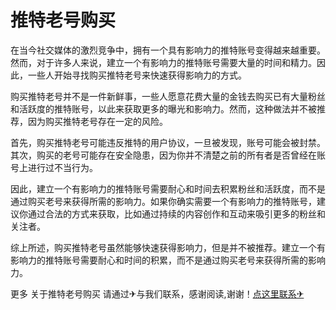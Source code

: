 # 推特老号购买

在当今社交媒体的激烈竞争中，拥有一个具有影响力的推特账号变得越来越重要。然而，对于许多人来说，建立一个有影响力的推特账号需要大量的时间和精力。因此，一些人开始寻找购买推特老号来快速获得影响力的方式。

购买推特老号并不是一件新鲜事，一些人愿意花费大量的金钱去购买已有大量粉丝和活跃度的推特账号，以此来获取更多的曝光和影响力。然而，这种做法并不被推荐，因为购买推特老号存在一定的风险。

首先，购买推特老号可能违反推特的用户协议，一旦被发现，账号可能会被封禁。其次，购买的老号可能存在安全隐患，因为你并不清楚之前的所有者是否曾经在账号上进行过不当行为。

因此，建立一个有影响力的推特账号需要耐心和时间去积累粉丝和活跃度，而不是通过购买老号来获得所需的影响力。如果你确实需要一个有影响力的推特账号，建议你通过合法的方式来获取，比如通过持续的内容创作和互动来吸引更多的粉丝和关注者。

综上所述，购买推特老号虽然能够快速获得影响力，但是并不被推荐。建立一个有影响力的推特账号需要耐心和时间的积累，而不是通过购买老号来获得所需的影响力。

更多 关于推特老号购买 请通过✈与我们联系，感谢阅读,谢谢！[点这里联系✈](https://t.me/pt99bot)